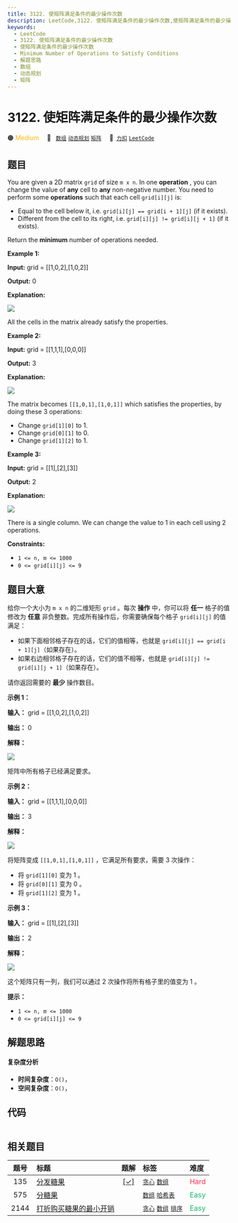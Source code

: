 ```yaml
---
title: 3122. 使矩阵满足条件的最少操作次数
description: LeetCode,3122. 使矩阵满足条件的最少操作次数,使矩阵满足条件的最少操作次数,Minimum Number of Operations to Satisfy Conditions,解题思路,数组,动态规划,矩阵
keywords:
  - LeetCode
  - 3122. 使矩阵满足条件的最少操作次数
  - 使矩阵满足条件的最少操作次数
  - Minimum Number of Operations to Satisfy Conditions
  - 解题思路
  - 数组
  - 动态规划
  - 矩阵
---
```


# 3122. 使矩阵满足条件的最少操作次数

🟠 <font color=#ffb800>Medium</font>&emsp; 🔖&ensp; [`数组`](/tag/array.md) [`动态规划`](/tag/dynamic-programming.md) [`矩阵`](/tag/matrix.md)&emsp; 🔗&ensp;[`力扣`](https://leetcode.cn/problems/minimum-number-of-operations-to-satisfy-conditions) [`LeetCode`](https://leetcode.com/problems/minimum-number-of-operations-to-satisfy-conditions)

## 题目

You are given a 2D matrix `grid` of size `m x n`. In one **operation** , you
can change the value of **any** cell to **any** non-negative number. You need
to perform some **operations** such that each cell `grid[i][j]` is:

  * Equal to the cell below it, i.e. `grid[i][j] == grid[i + 1][j]` (if it exists).
  * Different from the cell to its right, i.e. `grid[i][j] != grid[i][j + 1]` (if it exists).

Return the **minimum** number of operations needed.



**Example 1:**

**Input:** grid = [[1,0,2],[1,0,2]]

**Output:** 0

**Explanation:**

**![](https://assets.leetcode.com/uploads/2024/04/15/examplechanged.png)**

All the cells in the matrix already satisfy the properties.

**Example 2:**

**Input:** grid = [[1,1,1],[0,0,0]]

**Output:** 3

**Explanation:**

**![](https://assets.leetcode.com/uploads/2024/03/27/example21.png)**

The matrix becomes `[[1,0,1],[1,0,1]]` which satisfies the properties, by
doing these 3 operations:

  * Change `grid[1][0]` to 1.
  * Change `grid[0][1]` to 0.
  * Change `grid[1][2]` to 1.

**Example 3:**

**Input:** grid = [[1],[2],[3]]

**Output:** 2

**Explanation:**

![](https://assets.leetcode.com/uploads/2024/03/31/changed.png)

There is a single column. We can change the value to 1 in each cell using 2
operations.



**Constraints:**

  * `1 <= n, m <= 1000`
  * `0 <= grid[i][j] <= 9`


## 题目大意

给你一个大小为 `m x n` 的二维矩形 `grid` 。每次 **操作**  中，你可以将 **任一** 格子的值修改为 **任意**
非负整数。完成所有操作后，你需要确保每个格子 `grid[i][j]` 的值满足：

  * 如果下面相邻格子存在的话，它们的值相等，也就是 `grid[i][j] == grid[i + 1][j]`（如果存在）。
  * 如果右边相邻格子存在的话，它们的值不相等，也就是 `grid[i][j] != grid[i][j + 1]`（如果存在）。

请你返回需要的 **最少**  操作数目。



**示例 1：**

**输入：** grid = [[1,0,2],[1,0,2]]

**输出：** 0

**解释：**

**![](https://assets.leetcode.com/uploads/2024/04/15/examplechanged.png)**

矩阵中所有格子已经满足要求。

**示例 2：**

**输入：** grid = [[1,1,1],[0,0,0]]

**输出：** 3

**解释：**

**![](https://assets.leetcode.com/uploads/2024/03/27/example21.png)**

将矩阵变成 `[[1,0,1],[1,0,1]]` ，它满足所有要求，需要 3 次操作：

  * 将 `grid[1][0]` 变为 1 。
  * 将 `grid[0][1]` 变为 0 。
  * 将 `grid[1][2]` 变为 1 。

**示例 3：**

**输入：** grid = [[1],[2],[3]]

**输出：** 2

**解释：**

![](https://assets.leetcode.com/uploads/2024/03/31/changed.png)

这个矩阵只有一列，我们可以通过 2 次操作将所有格子里的值变为 1 。



**提示：**

  * `1 <= n, m <= 1000`
  * `0 <= grid[i][j] <= 9`


## 解题思路

#### 复杂度分析

- **时间复杂度**：`O()`，
- **空间复杂度**：`O()`，

## 代码

```javascript

```

## 相关题目

<!-- prettier-ignore -->
| 题号 | 标题 | 题解 | 标签 | 难度 |
| :------: | :------ | :------: | :------ | :------ |
| 135 | [分发糖果](https://leetcode.com/problems/candy) | [[✓]](/problem/0135.md) |  [`贪心`](/tag/greedy.md) [`数组`](/tag/array.md) | <font color=#ff334b>Hard</font> |
| 575 | [分糖果](https://leetcode.com/problems/distribute-candies) |  |  [`数组`](/tag/array.md) [`哈希表`](/tag/hash-table.md) | <font color=#15bd66>Easy</font> |
| 2144 | [打折购买糖果的最小开销](https://leetcode.com/problems/minimum-cost-of-buying-candies-with-discount) |  |  [`贪心`](/tag/greedy.md) [`数组`](/tag/array.md) [`排序`](/tag/sorting.md) | <font color=#15bd66>Easy</font> |